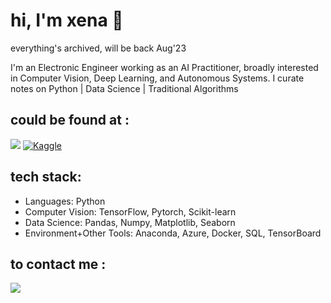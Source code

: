 
# hi, I'm xena 👋 
everything's archived, will be back Aug'23


I'm an Electronic Engineer working as an AI Practitioner, broadly interested in Computer Vision, Deep Learning, and Autonomous Systems. I curate notes on Python | Data Science | Traditional Algorithms

## could be found at : 

[![](https://img.shields.io/badge/Medium-12100E?style=for-the-badge&logo=medium&logoColor=white)](https://medium.com/@xenagarage)
[![Kaggle](https://img.shields.io/badge/Kaggle-035a7d?style=for-the-badge&logo=kaggle&logoColor=white)](https://www.kaggle.com/xenagarage)




## tech stack:
- Languages: Python
- Computer Vision: TensorFlow, Pytorch, Scikit-learn
- Data Science: Pandas, Numpy, Matplotlib, Seaborn
- Environment+Other Tools: Anaconda, Azure, Docker, SQL, TensorBoard


## to contact me :   
[![](https://img.shields.io/badge/linkedin-%230077B5.svg?&style=for-the-badge&logo=linkedin&logoColor=white)](https://www.linkedin.com/in/senanursahin/?locale=en_US) 


